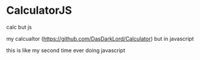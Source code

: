 # CalculatorJS
calc but js

my calcualtor (https://github.com/DasDarkLord/Calculator) but in javascript

this is like my second time ever doing javascript
